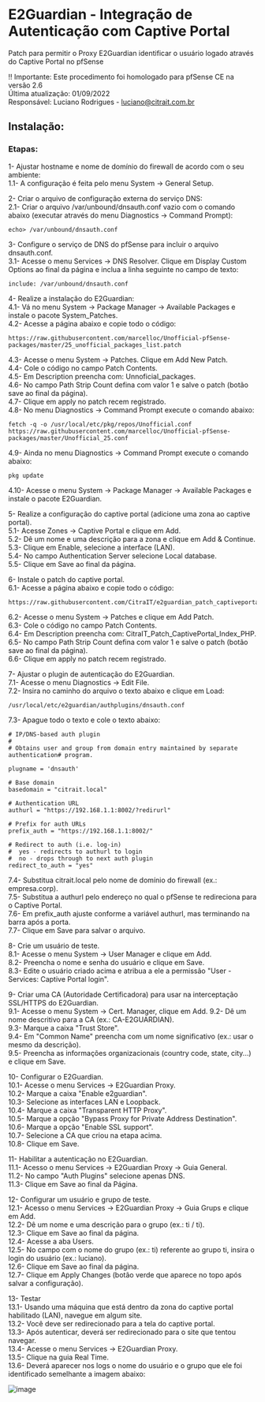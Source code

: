 # E2Guardian - Integração de Autenticação com Captive Portal
Patch para permitir o Proxy E2Guardian identificar o usuário logado através do Captive Portal no pfSense


!! Importante: Este procedimento foi homologado para pfSense CE na versão 2.6  
Última atualização: 01/09/2022  
Responsável: Luciano Rodrigues - luciano@citrait.com.br

## Instalação:


### Etapas:  
1- Ajustar hostname e nome de domínio do firewall de acordo com o seu ambiente:  
1.1- A configuração é feita pelo menu System -> General Setup.  

2- Criar o arquivo de configuração externa do serviço DNS:  
2.1- Criar o arquivo /var/unbound/dnsauth.conf vazio com o comando abaixo (executar através do menu Diagnostics -> Command Prompt):  
```
echo> /var/unbound/dnsauth.conf
```
3- Configure o serviço de DNS do pfSense para incluir o arquivo dnsauth.conf.  
3.1- Acesse o menu Services -> DNS Resolver. Clique em Display Custom Options ao final da página e inclua a linha seguinte no campo de texto:  
```
include: /var/unbound/dnsauth.conf
```
4- Realize a instalação do E2Guardian:  
4.1- Vá no menu System -> Package Manager -> Available Packages e instale o pacote System_Patches.  
4.2- Acesse a página abaixo e copie todo o código:  
```
https://raw.githubusercontent.com/marcelloc/Unofficial-pfSense-packages/master/25_unofficial_packages_list.patch
```  
4.3- Acesse o menu System -> Patches. Clique em Add New Patch.  
4.4- Cole o código no campo Patch Contents.  
4.5- Em Description preencha com: Unnoficial_packages.  
4.6- No campo Path Strip Count defina com valor 1 e salve o patch (botão save ao final da página).  
4.7- Clique em apply no patch recem registrado.  
4.8- No menu Diagnostics -> Command Prompt execute o comando abaixo:  
```
fetch -q -o /usr/local/etc/pkg/repos/Unofficial.conf 
https://raw.githubusercontent.com/marcelloc/Unofficial-pfSense-packages/master/Unofficial_25.conf
```
4.9- Ainda no menu Diagnostics -> Command Prompt execute o comando abaixo:
```
pkg update
```
4.10- Acesse o menu System -> Package Manager -> Available Packages e instale o pacote E2Guardian.

5- Realize a configuração do captive portal (adicione uma zona ao captive portal).  
5.1- Acesse Zones -> Captive Portal e clique em Add.  
5.2- Dê um nome e uma descrição para a zona e clique em Add & Continue.  
5.3- Clique em Enable, selecione a interface (LAN).  
5.4- No campo Authentication Server selecione Local database.  
5.5- Clique em Save ao final da página.  

6- Instale o patch do captive portal.  
6.1- Acesse a página abaixo e copie todo o código:  
```
https://raw.githubusercontent.com/CitraIT/e2guardian_patch_captiveportal/main/patches/captiveportal.patch
```
6.2- Acesse o menu System -> Patches e clique em Add Patch.  
6.3- Cole o código no campo Patch Contents.  
6.4- Em Description preencha com: CitraIT_Patch_CaptivePortal_Index_PHP.  
6.5- No campo Path Strip Count defina com valor 1 e salve o patch (botão save ao final da página).  
6.6- Clique em apply no patch recem registrado.  

7- Ajustar o plugin de autenticação do E2Guardian.  
7.1- Acesse o menu Diagnostics -> Edit File.  
7.2- Insira no caminho do arquivo o texto abaixo e clique em Load:  
```
/usr/local/etc/e2guardian/authplugins/dnsauth.conf
```
7.3- Apague todo o texto e cole o texto abaixo:  
```
# IP/DNS-based auth plugin
#
# Obtains user and group from domain entry maintained by separate authentication# program.

plugname = 'dnsauth'

# Base domain
basedomain = "citrait.local"

# Authentication URL
authurl = "https://192.168.1.1:8002/?redirurl"

# Prefix for auth URLs
prefix_auth = "https://192.168.1.1:8002/"

# Redirect to auth (i.e. log-in)
#  yes - redirects to authurl to login
#  no - drops through to next auth plugin
redirect_to_auth = "yes"
```
7.4- Substitua citrait.local pelo nome de domínio do firewall (ex.: empresa.corp).  
7.5- Substitua a authurl pelo endereço no qual o pfSense te redireciona para o Captive Portal.  
7.6- Em prefix_auth ajuste conforme a variável authurl, mas terminando na barra após a porta.  
7.7- Clique em Save para salvar o arquivo.  

8- Crie um usuário de teste.  
8.1- Acesse o menu System -> User Manager e clique em Add.  
8.2- Preencha o nome e senha do usuário e clique em Save.  
8.3- Edite o usuário criado acima e atribua a ele a permissão "User - Services: Captive Portal login".  

9- Criar uma CA (Autoridade Certificadora) para usar na interceptação SSL/HTTPS do E2Guardian.   
9.1- Acesse o menu System -> Cert. Manager, clique em Add.
9.2- Dê um nome descritivo para a CA (ex.: CA-E2GUARDIAN).  
9.3- Marque a caixa "Trust Store".  
9.4- Em "Common Name" preencha com um nome significativo (ex.: usar o mesmo da descrição).  
9.5- Preencha as informações organizacionais (country code, state, city...) e clique em Save.

10- Configurar o E2Guardian.  
10.1- Acesse o menu Services -> E2Guardian Proxy.  
10.2- Marque a caixa "Enable e2guardian".  
10.3- Selecione as interfaces LAN e Loopback.  
10.4- Marque a caixa "Transparent HTTP Proxy".  
10.5- Marque a opção "Bypass Proxy for Private Address Destination".  
10.6- Marque a opção "Enable SSL support".  
10.7- Selecione a CA que criou na etapa acima.  
10.8- Clique em Save.  

11- Habilitar a autenticação no E2Guardian.  
11.1- Acesso o menu Services -> E2Guardian Proxy -> Guia General.  
11.2- No campo "Auth Plugins" selecione apenas DNS.  
11.3- Clique em Save ao final da Página.  

12- Configurar um usuário e grupo de teste.  
12.1- Acesso o menu Services -> E2Guardian Proxy -> Guia Grups e clique em Add.  
12.2- Dê um nome e uma descrição para o grupo (ex.: ti / ti).  
12.3- Clique em Save ao final da página.  
12.4- Acesse a aba Users.  
12.5- No campo com o nome do grupo (ex.: ti) referente ao grupo ti, insira o login do usuário (ex.: luciano).  
12.6- Clique em Save ao final da página.  
12.7- Clique em Apply Changes (botão verde que aparece no topo após salvar a configuração).  

13- Testar  
13.1- Usando uma máquina que está dentro da zona do captive portal habilitado (LAN), navegue em algum site.  
13.2- Você deve ser redirecionado para a tela do captive portal.  
13.3- Após autenticar, deverá ser redirecionado para o site que tentou navegar.  
13.4- Acesse o menu Services -> E2Guardian Proxy.  
13.5- Clique na guia Real Time.  
13.6- Deverá aparecer nos logs o nome do usuário e o grupo que ele foi identificado semelhante a imagem abaixo:  

![image](https://user-images.githubusercontent.com/91758384/188039740-0e3cbd25-b9ae-4c37-8636-5a2e051f5ad5.png)




